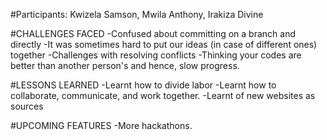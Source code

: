 #Participants:
Kwizela Samson, Mwila Anthony, Irakiza Divine

#CHALLENGES FACED
 -Confused about committing on a branch and directly
 -It was sometimes hard to put our ideas (in case of different ones) together
 -Challenges with resolving conflicts
 -Thinking your codes are better than another person's and hence, slow progress.
 
 #LESSONS LEARNED
 -Learnt how to divide labor
 -Learnt how to collaborate, communicate, and work together.
 -Learnt of new websites as sources
 
 #UPCOMING FEATURES
 -More hackathons.


